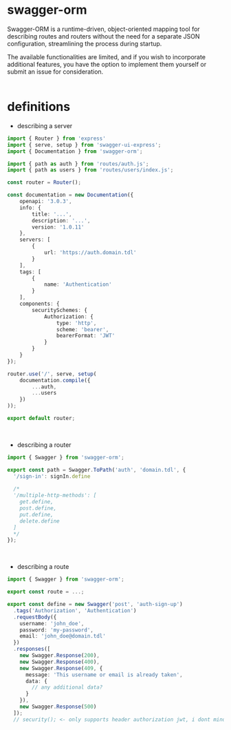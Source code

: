 # swagger-orm
Swagger-ORM is a runtime-driven, object-oriented mapping tool for describing routes and routers without the need for a separate JSON configuration, streamlining the process during startup.

The available functionalities are limited, and if you wish to incorporate additional features, you have the option to implement them yourself or submit an issue for consideration.
<br>
<br>
# definitions
- describing a server
```ts
import { Router } from 'express'
import { serve, setup } from 'swagger-ui-express';
import { Documentation } from 'swagger-orm';

import { path as auth } from 'routes/auth.js';
import { path as users } from 'routes/users/index.js';

const router = Router();

const documentation = new Documentation({
    openapi: '3.0.3',
    info: {
        title: '...',
        description: '...',
        version: '1.0.11'
    },
    servers: [
        {
            url: 'https://auth.domain.tdl'
        }
    ],
    tags: [
        {
            name: 'Authentication'
        }
    ],
    components: {
        securitySchemes: {
            Authorization: {
                type: 'http',
                scheme: 'bearer',
                bearerFormat: 'JWT'
            }
        }
    }
});

router.use('/', serve, setup(
    documentation.compile({
        ...auth,
        ...users
    })
));

export default router;
```
<br>

- describing a router
```ts
import { Swagger } from 'swagger-orm';

export const path = Swagger.ToPath('auth', 'domain.tdl', {
  '/sign-in': signIn.define
    
  /*
  '/multiple-http-methods': [
    get.define,
    post.define,
    put.define,
    delete.define
  ]
  */
});
```
<br>

- describing a route
```ts
import { Swagger } from 'swagger-orm';

export const route = ...;

export const define = new Swagger('post', 'auth-sign-up')
  .tags('Authorization', 'Authentication')
  .requestBody({
    username: 'john_doe',
    password: 'my-password',
    email: 'john_doe@domain.tdl'
  })
  .responses([
    new Swagger.Response(200),
    new Swagger.Response(400),
    new Swagger.Response(409, {
      message: 'This username or email is already taken',
      data: {
        // any additional data?
      }
    }),
    new Swagger.Response(500)
  ]);
  // security(); <- only supports header authorization jwt, i dont mind adding more supports just hit me up with an issue
```
